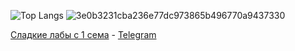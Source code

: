 ![Top Langs](https://github-readme-stats.vercel.app/api/top-langs/?username=drlinggg&theme=vision-friendly-dark) ![3e0b3231cba236e77dc973865b496770a9437330](https://github.com/drlinggg/drlinggg/assets/124909828/6fd6d43d-753b-4ef9-b2ad-f1718847d6a6)

[Сладкие лабы с 1 сема](https://github.com/drlinggg/labs) - [Telegram](https://t.me/iwdhmp)
